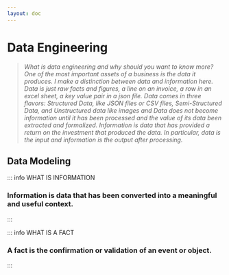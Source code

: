 ```yaml
---
layout: doc
---
```


# Data Engineering

> _What is data engineering and why should you want to know more? One of the most important assets of a business is the data it produces. I make a distinction between data and information here. Data is just raw facts and figures, a line on an invoice, a row in an excel sheet, a key value pair in a json file. Data comes in three flavors: Structured Data, like JSON files or CSV files, Semi-Structured Data, and Unstructured data like images and Data does not become information until it has been processed and the value of its data been extracted and formalized. Information is data that has provided a return on the investment that produced the data. In particular, data is the input and information is the output after processing._

## Data Modeling

::: info WHAT IS INFORMATION

### **Information is data that has been converted into a meaningful and useful context.**

:::

::: info WHAT IS A FACT

### **A fact is the confirmation or validation of an event or object.**

:::
